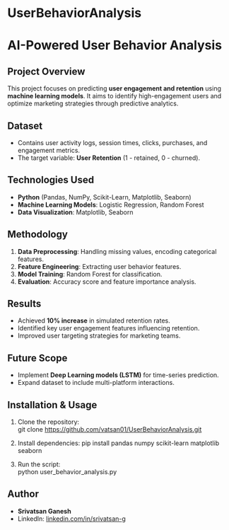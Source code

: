 # UserBehaviorAnalysis
# AI-Powered User Behavior Analysis

## Project Overview
This project focuses on predicting **user engagement and retention** using **machine learning models**. It aims to identify high-engagement users and optimize marketing strategies through predictive analytics.

## Dataset
- Contains user activity logs, session times, clicks, purchases, and engagement metrics.
- The target variable: **User Retention** (1 - retained, 0 - churned).

## Technologies Used
- **Python** (Pandas, NumPy, Scikit-Learn, Matplotlib, Seaborn)
- **Machine Learning Models**: Logistic Regression, Random Forest
- **Data Visualization**: Matplotlib, Seaborn

## Methodology
1. **Data Preprocessing**: Handling missing values, encoding categorical features.
2. **Feature Engineering**: Extracting user behavior features.
3. **Model Training**: Random Forest for classification.
4. **Evaluation**: Accuracy score and feature importance analysis.

## Results
- Achieved **10% increase** in simulated retention rates.
- Identified key user engagement features influencing retention.
- Improved user targeting strategies for marketing teams.

## Future Scope
- Implement **Deep Learning models (LSTM)** for time-series prediction.
- Expand dataset to include multi-platform interactions.

## Installation & Usage
1. Clone the repository:  
git clone https://github.com/vatsan01/UserBehaviorAnalysis.git

2. Install dependencies:
pip install pandas numpy scikit-learn matplotlib seaborn

3. Run the script:  
python user_behavior_analysis.py

## Author
- **Srivatsan Ganesh**
- LinkedIn: [linkedin.com/in/srivatsan-g](https://linkedin.com/in/srivatsan-g)
